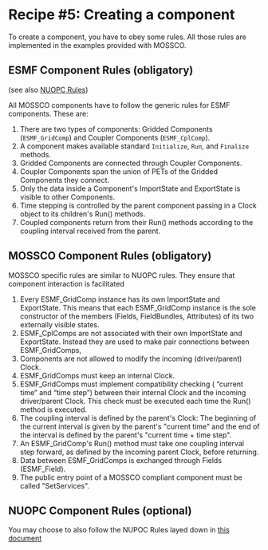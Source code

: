 # Recipe #5: Creating a component

To create a component, you have to obey some rules.  All those rules are implemented in the examples provided with MOSSCO.

## ESMF Component Rules (obligatory)
(see also [NUOPC Rules](https://earthsystemcog.org/projects/nuopc/esmf2nuopc))

All MOSSCO components have to follow the generic rules for ESMF components. These are:

1. There are two types of components: Gridded Components (`ESMF_GridComp`) and Coupler Components (`ESMF_CplComp`).
2. A component makes available standard `Initialize`, `Run`, and `Finalize` methods. 
3. Gridded Components are connected through Coupler Components.
4. Coupler Components span the union of PETs of the Gridded Components they connect.
5. Only the data inside a Component's ImportState and ExportState is visible to other Components.
6. Time stepping is controlled by the parent component passing in a Clock object to its children's Run() methods.
7. Coupled components return from their Run() methods according to the coupling interval received from the parent.

## MOSSCO Component Rules (obligatory)

MOSSCO specific rules are similar to NUOPC rules.  They ensure that component interaction is facilitated

1. Every ESMF_GridComp instance has its own ImportState and ExportState. This means that each ESMF_GridComp instance is the sole constructor of the members (Fields, FieldBundles, Attributes) of its two externally visible states. 
2. ESMF_CplComps are not associated with their own ImportState and ExportState. Instead they are used to make pair connections between ESMF_GridComps,
3. Components are not allowed to modify the incoming (driver/parent) Clock.
4. ESMF_GridComps must keep an internal Clock.
5. ESMF_GridComps must implement compatibility checking ( “current time” and “time step”) between their internal Clock and the incoming driver/parent Clock. This check must be executed each time the Run() method is executed.
6. The coupling interval is defined by the parent's Clock: The beginning of the current interval is given by the parent's "current time" and the end of the interval is defined by the parent's "current time + time step".
7. An ESMF_GridComp's Run() method must take one coupling interval step forward, as defined by the incoming parent Clock, before returning.
8. Data between ESMF_GridComps is exchanged through Fields (ESMF_Field).
9. The public entry point of a MOSSCO compliant component must be called "SetServices".

## NUOPC Component Rules (optional)
You may choose to also follow the NUPOC Rules layed down in [this document](https://earthsystemcog.org/projects/nuopc/esmf2nuopc)

